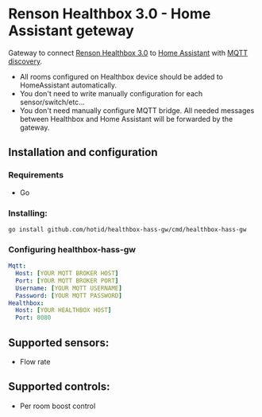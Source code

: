 # Renson Healthbox 3.0 - Home Assistant geteway

Gateway to connect [Renson Healthbox 3.0](https://www.renson.eu/gd-gb/producten-zoeken/ventilatie/mechanische-ventilatie/units/healthbox-3-0) to [Home Assistant](http://home-assistant.io)
with [MQTT discovery](https://www.home-assistant.io/docs/mqtt/discovery).

* All rooms configured on Healthbox device should be added to HomeAssistant automatically.
* You don't need to write manually configuration for each sensor/switch/etc...
* You don't need manually configure MQTT bridge. All needed messages between Healthbox and Home Assistant will be forwarded by the gateway.

## Installation and configuration

### Requirements

* Go

### Installing:

```shell script
go install github.com/hotid/healthbox-hass-gw/cmd/healthbox-hass-gw
```
### Configuring healthbox-hass-gw

```yaml
Mqtt:
  Host: [YOUR MQTT BROKER HOST]
  Port: [YOUR MQTT BROKER PORT]
  Username: [YOUR MQTT USERNAME]
  Password: [YOUR MQTT PASSWORD]
Healthbox:
  Host: [YOUR HEALTHBOX HOST]
  Port: 8080
```

## Supported sensors:
* Flow rate

## Supported controls:
* Per room boost control

